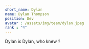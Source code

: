 ```yaml
---
short_name: Dylan
name: Dylan Thompson
position: Dev
avatar : /assets/img/team/dylan.jpeg
rank : "4"
---
```

Dylan is Dylan, who knew ?
